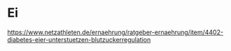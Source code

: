 # Ei

<https://www.netzathleten.de/ernaehrung/ratgeber-ernaehrung/item/4402-diabetes-eier-unterstuetzen-blutzuckerregulation>